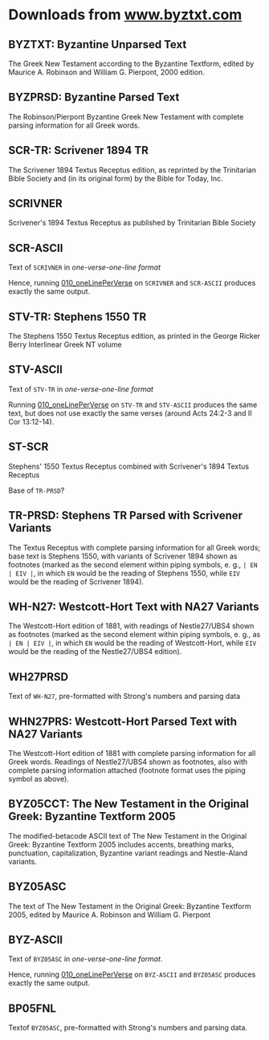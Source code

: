 # Downloads from www.byztxt.com


## BYZTXT:   Byzantine Unparsed Text

The Greek New Testament according to the Byzantine Textform, edited by Maurice
A. Robinson and William G. Pierpont, 2000 edition.

## BYZPRSD:  Byzantine Parsed Text

The Robinson/Pierpont Byzantine Greek New Testament with complete parsing
information for all Greek words. 

## SCR-TR:   Scrivener 1894 TR

The Scrivener 1894 Textus Receptus edition, as reprinted by the Trinitarian
Bible Society and (in its original form) by the Bible for Today, Inc. 

## SCRIVNER

Scrivener's 1894 Textus Receptus as published by Trinitarian Bible Society

## SCR-ASCII

Text of `SCRIVNER` in *one-verse-one-line format*

Hence, running [010_oneLinePerVerse](https://github.com/ReneNyffenegger/Bible-Text-Sources/blob/master/www.byztxt.com/scripts/010_oneLinePerVerse.pl) on `SCRIVNER` and `SCR-ASCII` produces
exactly the same output.

## STV-TR:   Stephens 1550 TR

The Stephens 1550 Textus Receptus edition, as printed in the George Ricker
Berry Interlinear Greek NT volume

## STV-ASCII

Text of `STV-TR` in *one-verse-one-line format*

Running [010_oneLinePerVerse](https://github.com/ReneNyffenegger/Bible-Text-Sources/blob/master/www.byztxt.com/scripts/010_oneLinePerVerse.pl) on `STV-TR` and `STV-ASCII` produces
the same text, but does not use exactly the same verses (around Acts 24:2-3 and II Cor 13:12-14).

## ST-SCR 

Stephens' 1550 Textus Receptus combined with Scrivener's 1894 Textus Receptus

Base of `TR-PRSD`?

## TR-PRSD:  Stephens TR Parsed with Scrivener Variants

The Textus Receptus with complete parsing information for all Greek words; base
text is Stephens 1550, with variants of Scrivener 1894 shown as footnotes
(marked as the second element within piping symbols, e. g., `| EN | EIV |`, in
which `EN` would be the reading of Stephens 1550, while `EIV` would be the reading
of Scrivener 1894).


## WH-N27:   Westcott-Hort Text with NA27 Variants

The Westcott-Hort edition of 1881, with readings of Nestle27/UBS4 shown as
footnotes (marked as the second element within piping symbols, e. g., as 
`| EN | EIV |`, in which `EN` would be the reading of Westcott-Hort, while `EIV` would be
the reading of the Nestle27/UBS4 edition). 

## WH27PRSD

Text of `WH-N27`, pre-formatted with Strong's numbers and parsing data

## WHN27PRS: Westcott-Hort Parsed Text with NA27 Variants

The Westcott-Hort edition of 1881 with complete parsing information for all
Greek words. Readings of Nestle27/UBS4 shown as footnotes, also with complete
parsing information attached (footnote format uses the piping symbol as above). 

## BYZ05CCT: The New Testament in the Original Greek: Byzantine Textform 2005

The modified-betacode ASCII text of The New Testament in the Original Greek:
Byzantine Textform 2005 includes accents, breathing marks, punctuation,
capitalization, Byzantine variant readings and Nestle-Aland variants. 

## BYZ05ASC

The text of The New Testament in the Original
Greek: Byzantine Textform 2005, edited by
Maurice A. Robinson and William G. Pierpont

## BYZ-ASCII

Text of `BYZ05ASC` in *one-verse-one-line format*.

Hence, running [010_oneLinePerVerse](https://github.com/ReneNyffenegger/Bible-Text-Sources/blob/master/www.byztxt.com/scripts/010_oneLinePerVerse.pl) on `BYZ-ASCII` and `BYZ05ASC` produces
exactly the same output.

## BP05FNL

Textof `BYZ05ASC`, pre-formatted with Strong's numbers and parsing data.
